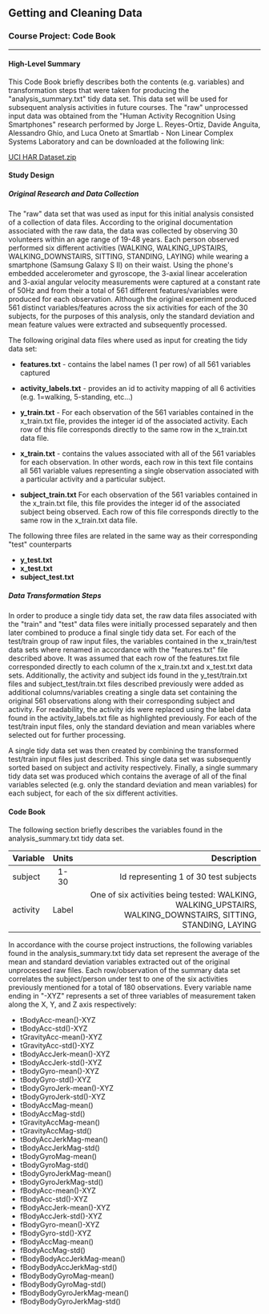 ## Getting and Cleaning Data
### Course Project: Code Book
---
#### High-Level Summary
This Code Book briefly describes both the contents (e.g. variables) and transformation steps that were taken for producing the "analysis_summary.txt" tidy data set.  This data set will be used for subsequent analysis activities in future courses.  The "raw" unprocessed input data was obtained from the "Human Activity Recognition Using Smartphones" research performed by Jorge L. Reyes-Ortiz, Davide Anguita, Alessandro Ghio, and Luca Oneto at Smartlab - Non Linear Complex Systems Laboratory and can be downloaded at the following link:

[UCI HAR Dataset.zip](https://d396qusza40orc.cloudfront.net/getdata%2Fprojectfiles%2FUCI%20HAR%20Dataset.zip)

#### Study Design
##### Original Research and Data Collection
The "raw" data set that was used as input for this initial analysis consisted of a collection of data files.  According to the original documentation associated with the raw data, the data was collected by observing 30 volunteers within an age range of 19-48 years. Each person observed performed six different activities (WALKING, WALKING_UPSTAIRS, WALKING_DOWNSTAIRS, SITTING, STANDING, LAYING) while wearing a smartphone (Samsung Galaxy S II) on their waist. Using the phone's embedded accelerometer and gyroscope, the 3-axial linear acceleration and 3-axial angular velocity measurements were captured at a constant rate of 50Hz and from their a total of 561 different features/variables were produced for each observation. Although the original experiment produced 561 distinct variables/features across the six activities for each of the 30 subjects, for the purposes of this analysis, only the standard deviation and mean feature values were extracted and subsequently processed.

The following original data files where used as input for creating the tidy data set:

- **features.txt** - contains the label names (1 per row) of all 561 variables captured

- **activity_labels.txt** - provides an id to activity mapping of all 6 activities (e.g. 1=walking, 5-standing, etc...)

- **y_train.txt** - For each observation of the 561 variables contained in the x_train.txt file, provides the integer id of the associated activity. Each row of this file corresponds directly to the same row in the x_train.txt data file. 

- **x_train.txt** - contains the values associated with all of the 561 variables for each observation.  In other words, each row in this text file contains all 561 variable values representing a single observation associated with a particular activity and a particular subject.

- **subject_train.txt** For each observation of the 561 variables contained in the x_train.txt file, this file provides the integer id of the associated subject being observed. Each row of this file corresponds directly to the same row in the x_train.txt data file. 

The following three files are related in the same way as their corresponding "test" counterparts
- **y_test.txt**
- **x_test.txt**
- **subject_test.txt**

##### Data Transformation Steps
In order to produce a single tidy data set, the raw data files associated with the "train" and "test" data files were initially processed separately and then later combined to produce a final single tidy data set.  For each of the test/train group of raw input files, the variables contained in the x_train/test data sets where renamed in accordance with the "features.txt" file described above. It was assumed that each row of the features.txt file corresponded directly to each column of the x_train.txt and x_test.txt data sets.  Additionally, the activity and subject ids found in the y_test/train.txt files and subject_test/train.txt files described previously were added as additional columns/variables creating a single data set containing the original 561 observations along with their corresponding subject and activity. For readability, the activity ids were replaced using the label data found in the activity_labels.txt file as highlighted previously. For each of the test/train input files, only the standard deviation and mean variables where selected out for further processing.

A single tidy data set was then created by combining the transformed test/train input files just described.  This single data set was subsequently sorted based on subject and activity respectively.  Finally, a single summary tidy data set was produced which contains the average of all of the final variables selected (e.g. only the standard deviation and mean variables) for each subject, for each of the six different activities.

#### Code Book
The following section briefly describes the variables found in the analysis_summary.txt tidy data set.

| Variable | Units | Description |
| -------- |:-----:| -----------:|
| subject  | 1-30  |	Id representing 1 of 30 test subjects |
|activity|	Label| One of six activities being tested: WALKING, WALKING_UPSTAIRS, WALKING_DOWNSTAIRS, SITTING, STANDING, LAYING|

In accordance with the course project instructions, the following variables found in the analysis_summary.txt tidy data set represent the average of the mean and standard deviation variables extracted out of the original unprocessed raw files. Each row/observation of the summary data set correlates the subject/person under test to one of the six activities previously mentioned for a total of 180 observations. Every variable name ending in "-XYZ" represents a set of three variables of measurement taken along the X, Y, and Z axis respectively:

- tBodyAcc-mean()-XYZ
- tBodyAcc-std()-XYZ
- tGravityAcc-mean()-XYZ
- tGravityAcc-std()-XYZ
- tBodyAccJerk-mean()-XYZ
- tBodyAccJerk-std()-XYZ
- tBodyGyro-mean()-XYZ
- tBodyGyro-std()-XYZ
- tBodyGyroJerk-mean()-XYZ
- tBodyGyroJerk-std()-XYZ
- tBodyAccMag-mean()
- tBodyAccMag-std()
- tGravityAccMag-mean()
- tGravityAccMag-std()
- tBodyAccJerkMag-mean()
- tBodyAccJerkMag-std()
- tBodyGyroMag-mean()
- tBodyGyroMag-std()
- tBodyGyroJerkMag-mean()
- tBodyGyroJerkMag-std()
- fBodyAcc-mean()-XYZ
- fBodyAcc-std()-XYZ
- fBodyAccJerk-mean()-XYZ
- fBodyAccJerk-std()-XYZ
- fBodyGyro-mean()-XYZ
- fBodyGyro-std()-XYZ
- fBodyAccMag-mean()
- fBodyAccMag-std()
- fBodyBodyAccJerkMag-mean()
- fBodyBodyAccJerkMag-std()
- fBodyBodyGyroMag-mean()
- fBodyBodyGyroMag-std()
- fBodyBodyGyroJerkMag-mean()
- fBodyBodyGyroJerkMag-std()